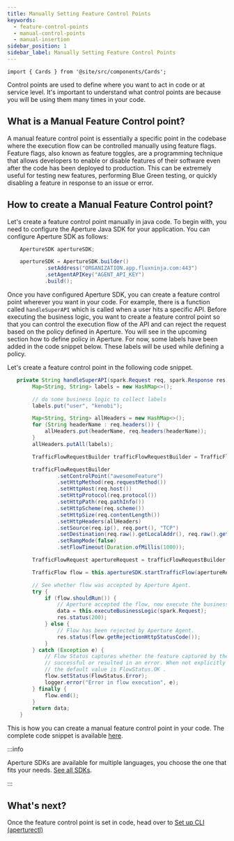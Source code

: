 ```yaml
---
title: Manually Setting Feature Control Points
keywords:
  - feature-control-points
  - manual-control-points
  - manual-insertion
sidebar_position: 1
sidebar_label: Manually Setting Feature Control Points
---
```


```mdx-code-block
import { Cards } from '@site/src/components/Cards';
```

Control points are used to define where you want to act in code or at service
level. It's important to understand what control points are because you will be
using them many times in your code.

<!-- vale off -->

## What is a Manual Feature Control point?

<!-- vale on -->

A manual feature control point is essentially a specific point in the codebase
where the execution flow can be controlled manually using feature flags. Feature
flags, also known as feature toggles, are a programming technique that allows
developers to enable or disable features of their software even after the code
has been deployed to production. This can be extremely useful for testing new
features, performing Blue Green testing, or quickly disabling a feature in
response to an issue or error.

<!-- vale off -->

## How to create a Manual Feature Control point?

<!-- vale on -->

Let's create a feature control point manually in java code. To begin with, you
need to configure the Aperture Java SDK for your application. You can configure
Aperture SDK as follows:

```java
    ApertureSDK apertureSDK;

    apertureSDK = ApertureSDK.builder()
            .setAddress("ORGANIZATION.app.fluxninja.com:443")
            .setAgentAPIKey("AGENT_API_KEY")
            .build();
```

Once you have configured Aperture SDK, you can create a feature control point
wherever you want in your code. For example, there is a function called
`handleSuperAPI` which is called when a user hits a specific API. Before
executing the business logic, you want to create a feature control point so that
you can control the execution flow of the API and can reject the request based
on the policy defined in Aperture. You will see in the upcoming section how to
define policy in Aperture. For now, some labels have been added in the code
snippet below. These labels will be used while defining a policy.

Let's create a feature control point in the following code snippet.

```java
   private String handleSuperAPI(spark.Request req, spark.Response res) {
        Map<String, String> labels = new HashMap<>();

        // do some business logic to collect labels
        labels.put("user", "kenobi");

        Map<String, String> allHeaders = new HashMap<>();
        for (String headerName : req.headers()) {
            allHeaders.put(headerName, req.headers(headerName));
        }
        allHeaders.putAll(labels);

        TrafficFlowRequestBuilder trafficFlowRequestBuilder = TrafficFlowRequest.newBuilder();

        trafficFlowRequestBuilder
                .setControlPoint("awesomeFeature")
                .setHttpMethod(req.requestMethod())
                .setHttpHost(req.host())
                .setHttpProtocol(req.protocol())
                .setHttpPath(req.pathInfo())
                .setHttpScheme(req.scheme())
                .setHttpSize(req.contentLength())
                .setHttpHeaders(allHeaders)
                .setSource(req.ip(), req.port(), "TCP")
                .setDestination(req.raw().getLocalAddr(), req.raw().getLocalPort(), "TCP")
                .setRampMode(false)
                .setFlowTimeout(Duration.ofMillis(1000));

        TrafficFlowRequest apertureRequest = trafficFlowRequestBuilder.build();

        TrafficFlow flow = this.apertureSDK.startTrafficFlow(apertureRequest);

        // See whether flow was accepted by Aperture Agent.
        try {
            if (flow.shouldRun()) {
                // Aperture accepted the flow, now execute the business logic.
                data = this.executeBusinessLogic(spark.Request);
                res.status(200);
            } else {
                // Flow has been rejected by Aperture Agent.
                res.status(flow.getRejectionHttpStatusCode());
            }
        } catch (Exception e) {
            // Flow Status captures whether the feature captured by the Flow was
            // successful or resulted in an error. When not explicitly set,
            // the default value is FlowStatus.OK .
            flow.setStatus(FlowStatus.Error);
            logger.error("Error in flow execution", e);
        } finally {
            flow.end();
        }
        return data;
    }
```

This is how you can create a manual feature control point in your code. The
complete code snippet is available
[here](https://github.com/fluxninja/aperture-java/tree/main/examples/standalone-traffic-flow-example).

:::info

Aperture SDKs are available for multiple languages, you choose the one that fits
your needs. [See all SDKs](/integrations/sdk/sdk.md).

:::

<!-- vale off -->

## What's next?

<!-- vale on -->

Once the feature control point is set in code, head over to
[Set up CLI (aperturectl)](/get-started/setup-cli/setup-cli.md)
